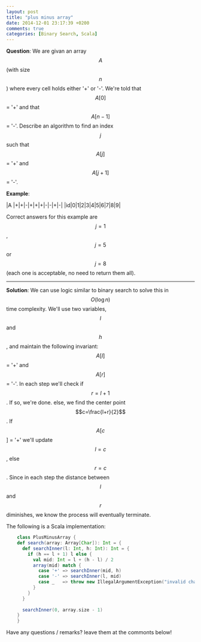 ```yaml
---
layout: post
title: "plus minus array"
date: 2014-12-01 23:17:39 +0200
comments: true
categories: [Binary Search, Scala]
---
```


**Question**: We are givan an array $$A$$ (with size $$n$$) where every cell holds either '+' or '-'.
We're told that $$A[0]$$ = '+' and that $$A[n-1]$$ = '-'. Describe an algorithm to find an index $$j$$ such that $$A[j]$$ = '+'
and $$A[j+1]$$ = '-'.

**Example**: 

|A |+|+|-|+|+|+|-|-|+|-|
|id|0|1|2|3|4|5|6|7|8|9|

Correct answers for this example are $$j=1$$, $$j=5$$ or $$j=8$$ (each one is acceptable, no need to return them all).
<!--more-->

---

**Solution**: We can use logic similar to binary search to solve this in $$O(\log{} n)$$ time complexity. We'll use two 
variables, $$l$$ and $$h$$, and maintain the following invariant: $$A[l]$$ = '+' and $$A[r]$$ = '-'. In each step
we'll check if $$r=l+1$$. If so, we're done. else, we find the center point $$c=\frac{l+r}{2}$$. If $$A[c$$] = '+' we'll
update $$l=c$$, else $$r=c$$. Since in each step the distance between $$l$$ and $$r$$ diminishes, we know the process
will eventually terminate.

The following is a Scala implementation:


``` Scala
    class PlusMinusArray {
    def search(array: Array[Char]): Int = {
      def searchInner(l: Int, h: Int): Int = {
        if (h == l + 1) l else {
          val mid: Int = l + (h - l) / 2
          array(mid) match {
            case '+' => searchInner(mid, h) 
            case '-' => searchInner(l, mid)
            case _   => throw new IllegalArgumentException("invalid character " + array(mid)) 
          }
        }
      }
    
      searchInner(0, array.size - 1)
    }
    }
```
Have any questions / remarks? leave them at the commonts below!
